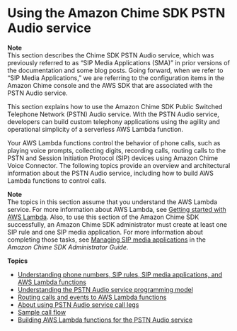 # Using the Amazon Chime SDK PSTN Audio service<a name="build-lambdas-for-sip-sdk"></a>

**Note**  
This section describes the Chime SDK PSTN Audio service, which was previously referred to as “SIP Media Applications \(SMA\)” in prior versions of the documentation and some blog posts\. Going forward, when we refer to “SIP Media Applications,” we are referring to the configuration items in the Amazon Chime console and the AWS SDK that are associated with the PSTN Audio service\.

This section explains how to use the Amazon Chime SDK Public Switched Telephone Network \(PSTN\) Audio service\. With the PSTN Audio service, developers can build custom telephony applications using the agility and operational simplicity of a serverless AWS Lambda function\. 

Your AWS Lambda functions control the behavior of phone calls, such as playing voice prompts, collecting digits, recording calls, routing calls to the PSTN and Session Initiation Protocol \(SIP\) devices using Amazon Chime Voice Connector\. The following topics provide an overview and architectural information about the PSTN Audio service, including how to build AWS Lambda functions to control calls\. 

**Note**  
The topics in this section assume that you understand the AWS Lambda service\. For more information about AWS Lambda, see [Getting started with AWS Lambda](https://docs.aws.amazon.com/lambda/latest/dg/getting-started.html)\. Also, to use this section of the Amazon Chime SDK successfully, an Amazon Chime SDK administrator must create at least one SIP rule and one SIP media application\. For more information about completing those tasks, see [Managing SIP media applications](https://docs.aws.amazon.com/chime-sdk/latest/ag/manage-sip-applications.html) in the *Amazon Chime SDK Administrator Guide*\.

**Topics**
+ [Understanding phone numbers, SIP rules, SIP media applications, and AWS Lambda functions](using-lambda.md)
+ [Understanding the PSTN Audio service programming model](pstn-model.md)
+ [Routing calls and events to AWS Lambda functions](route-calls-events.md)
+ [About using PSTN Audio service call legs](call-architecture.md)
+ [Sample call flow](call-flow.md)
+ [Building AWS Lambda functions for the PSTN Audio service](writing-lambdas.md)